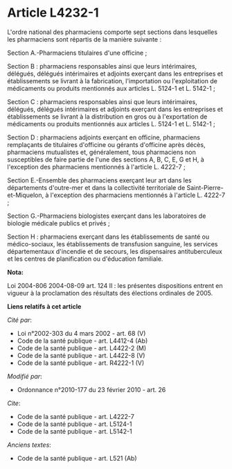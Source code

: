 # Article L4232-1

L'ordre national des pharmaciens comporte sept sections dans lesquelles les pharmaciens sont répartis de la manière
suivante : 

Section A.-Pharmaciens titulaires d'une officine ; 

Section B : pharmaciens responsables ainsi que leurs intérimaires, délégués, délégués intérimaires et adjoints exerçant dans
les entreprises et établissements se livrant à la fabrication, l'importation ou l'exploitation de médicaments ou produits
mentionnés aux articles L. 5124-1 et L. 5142-1 ; 

Section C : pharmaciens responsables ainsi que leurs intérimaires, délégués, délégués intérimaires et adjoints exerçant dans
les entreprises et établissements se livrant à la distribution en gros ou à l'exportation de médicaments ou produits
mentionnés aux articles L. 5124-1 et L. 5142-1 ; 

Section D : pharmaciens adjoints exerçant en officine, pharmaciens remplaçants de titulaires d'officine ou gérants d'officine
après décès, pharmaciens mutualistes et, généralement, tous pharmaciens non susceptibles de faire partie de l'une des
sections A, B, C, E, G et H, à l'exception des pharmaciens mentionnés à l'article L. 4222-7 ;

Section E.-Ensemble des pharmaciens exerçant leur art dans les départements d'outre-mer et dans la collectivité territoriale
de Saint-Pierre-et-Miquelon, à l'exception des pharmaciens mentionnés à l'article L. 4222-7 ; 

Section G.-Pharmaciens biologistes exerçant dans les laboratoires de biologie médicale publics et privés ; 

Section H : pharmaciens exerçant dans les établissements de santé ou médico-sociaux, les établissements de transfusion
sanguine, les services départementaux d'incendie et de secours, les dispensaires antituberculeux et les centres de
planification ou d'éducation familiale.

**Nota:**

Loi 2004-806 2004-08-09 art. 124 II : les présentes dispositions entrent en vigueur à la proclamation des résultats des
élections ordinales de 2005.

**Liens relatifs à cet article**

_Cité par_:

  - Loi n°2002-303 du 4 mars 2002 - art. 68 (V)
  - Code de la santé publique - art. L4412-4 (Ab)
  - Code de la santé publique - art. L4422-2 (M)
  - Code de la santé publique - art. L4422-8 (V)
  - Code de la santé publique - art. R4222-1 (V)

_Modifié par_:

  - Ordonnance n°2010-177 du 23 février 2010 - art. 26

_Cite_:

  - Code de la santé publique - art. L4222-7
  - Code de la santé publique - art. L5124-1
  - Code de la santé publique - art. L5142-1

_Anciens textes_:

  - Code de la santé publique - art. L521 (Ab)
